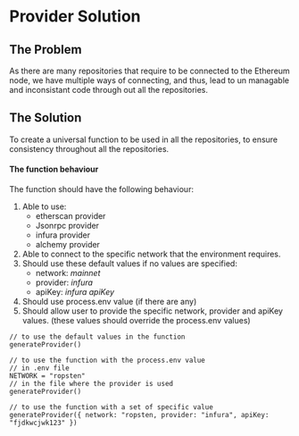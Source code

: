 # Provider Solution

## The Problem

As there are many repositories that require to be connected to the Ethereum node, we have multiple ways of connecting, and thus, lead to un managable and inconsistant code through out all the repositories.

## The Solution

To create a universal function to be used in all the repositories, to ensure consistency throughout all the repositories.

#### The function behaviour

The function should have the following behaviour:

1. Able to use:
   - etherscan provider
   - Jsonrpc provider
   - infura provider
   - alchemy provider
2. Able to connect to the specific network that the environment requires.
3. Should use these default values if no values are specified:
   - network: _mainnet_
   - provider: _infura_
   - apiKey: _infura apiKey_
4. Should use process.env value (if there are any)
5. Should allow user to provide the specific network, provider and apiKey values. (these values should override the process.env values)

```
// to use the default values in the function
generateProvider()

// to use the function with the process.env value
// in .env file
NETWORK = "ropsten"
// in the file where the provider is used
generateProvider()

// to use the function with a set of specific value
generateProvider({ network: "ropsten, provider: "infura", apiKey: "fjdkwcjwk123" })
```
